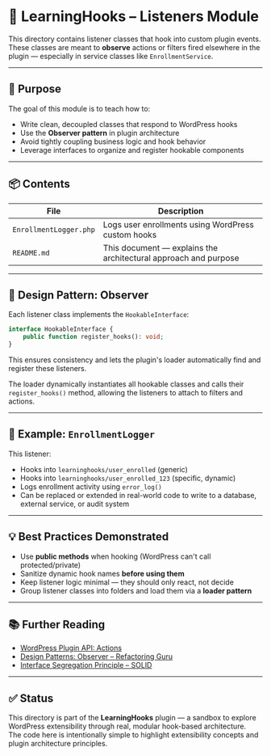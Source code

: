 # 🧠 LearningHooks – Listeners Module

This directory contains listener classes that hook into custom plugin events.  
These classes are meant to **observe** actions or filters fired elsewhere in the plugin — especially in service classes like `EnrollmentService`.

---

## 🎯 Purpose

The goal of this module is to teach how to:

- Write clean, decoupled classes that respond to WordPress hooks
- Use the **Observer pattern** in plugin architecture
- Avoid tightly coupling business logic and hook behavior
- Leverage interfaces to organize and register hookable components

---

## 📦 Contents

| File                      | Description                                                                 |
|---------------------------|-----------------------------------------------------------------------------|
| `EnrollmentLogger.php`    | Logs user enrollments using WordPress custom hooks                         |
| `README.md`               | This document — explains the architectural approach and purpose            |

---

## 🧱 Design Pattern: Observer

Each listener class implements the `HookableInterface`:

```php
interface HookableInterface {
    public function register_hooks(): void;
}
```

This ensures consistency and lets the plugin's loader automatically find and register these listeners.

The loader dynamically instantiates all hookable classes and calls their `register_hooks()` method, allowing the listeners to attach to filters and actions.

---

## 🔧 Example: `EnrollmentLogger`

This listener:

- Hooks into `learninghooks/user_enrolled` (generic)
- Hooks into `learninghooks/user_enrolled_123` (specific, dynamic)
- Logs enrollment activity using `error_log()`
- Can be replaced or extended in real-world code to write to a database, external service, or audit system

---

## 💡 Best Practices Demonstrated

- Use **public methods** when hooking (WordPress can't call protected/private)
- Sanitize dynamic hook names **before using them**
- Keep listener logic minimal — they should only react, not decide
- Group listener classes into folders and load them via a **loader pattern**

---

## 📚 Further Reading

- [WordPress Plugin API: Actions](https://developer.wordpress.org/plugins/hooks/actions/)
- [Design Patterns: Observer – Refactoring Guru](https://refactoring.guru/design-patterns/observer)
- [Interface Segregation Principle – SOLID](https://en.wikipedia.org/wiki/Interface_segregation_principle)

---

## ✅ Status

This directory is part of the **LearningHooks** plugin — a sandbox to explore WordPress extensibility through real, modular hook-based architecture.  
The code here is intentionally simple to highlight extensibility concepts and plugin architecture principles.